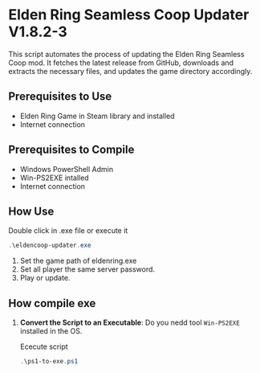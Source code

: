 # Elden Ring Seamless Coop Updater V1.8.2-3

This script automates the process of updating the Elden Ring Seamless Coop mod. It fetches the latest release from GitHub, downloads and extracts the necessary files, and updates the game directory accordingly.

## Prerequisites to Use

- Elden Ring Game in Steam library and installed
- Internet connection 

## Prerequisites to Compile

- Windows PowerShell Admin
- Win-PS2EXE intalled
- Internet connection

## How Use
   Double click in .exe file or execute it
   ```powershell
   .\eldencoop-updater.exe
   ```

   1. Set the game path of eldenring.exe
   2. Set all player the same server password.
   3. Play or update.

## How compile exe

1. **Convert the Script to an Executable**:
   Do you nedd tool `Win-PS2EXE` installed in the OS.

   Ececute script
   ```powershell
   .\ps1-to-exe.ps1
   ```  
